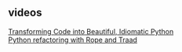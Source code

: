 videos
------
[Transforming Code into Beautiful, Idiomatic Python](https://www.youtube.com/watch?v=OSGv2VnC0go)  
[Python refactoring with Rope and Traad](http://youtu.be/NvV5OrVk24c?list=UUadZ6_NWdCN6YolgQdfV8Pg)  
